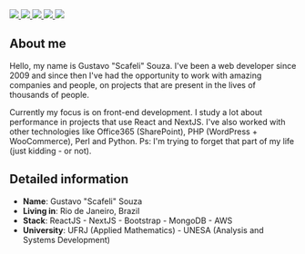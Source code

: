 <div>
    <a target='_blank' href="https://twitch.tv/scafeli">
        <img src="https://img.shields.io/badge/Twitch-9146FF?style=for-the-badge&logo=twitch&logoColor=white">
    </a>
    <a target='_blank' href="https://twitter.com/scafeli">
        <img src="https://img.shields.io/badge/Twitter-1DA1F2?style=for-the-badge&logo=twitter&logoColor=white">
    </a>
    <a target='_blank' href="https://instagram.com/gustavoscafeli">
        <img src="https://img.shields.io/badge/Instagram-E4405F?style=for-the-badge&logo=instagram&logoColor=white">
    </a>
    <a target='_blank' href="https://linkedin.com/in/scafeli">
        <img src="https://img.shields.io/badge/LinkedIn-0077B5?style=for-the-badge&logo=linkedin&logoColor=white">
    </a>
    <a target='_blank' href="https://dev.to/scafeli">
        <img src="https://img.shields.io/badge/dev.to-0A0A0A?style=for-the-badge&logo=dev.to&logoColor=white">
    </a>
   
</div>


## About me

Hello, my name is Gustavo "Scafeli" Souza. I've been a web developer since 2009 and since then I've had the opportunity to work with amazing companies and people, on projects that are present in the lives of thousands of people.

Currently my focus is on front-end development. I study a lot about performance in projects that use React and NextJS. I've also worked with other technologies like Office365 (SharePoint), PHP (WordPress + WooCommerce), Perl and Python. Ps: I'm trying to forget that part of my life (just kidding - or not).

## Detailed information

* **Name**: Gustavo "Scafeli" Souza
* **Living in**: Rio de Janeiro, Brazil
* **Stack**: ReactJS - NextJS - Bootstrap - MongoDB - AWS
* **University**: UFRJ (Applied Mathematics) - UNESA (Analysis and Systems Development)
